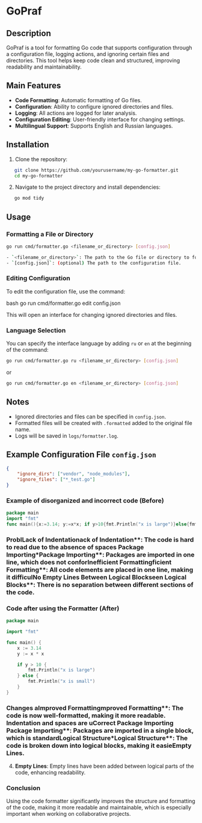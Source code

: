 # GoPraf

## Description

GoPraf is a tool for formatting Go code that supports configuration through a configuration file, logging actions, and ignoring certain files and directories. This tool helps keep code clean and structured, improving readability and maintainability.

## Main Features

- **Code Formatting**: Automatic formatting of Go files.
- **Configuration**: Ability to configure ignored directories and files.
- **Logging**: All actions are logged for later analysis.
- **Configuration Editing**: User-friendly interface for changing settings.
- **Multilingual Support**: Supports English and Russian languages.

## Installation

1. Clone the repository:
   
```bash
   git clone https://github.com/yourusername/my-go-formatter.git
   cd my-go-formatter
```

2. Navigate to the project directory and install dependencies:
   
```bash
   go mod tidy
```

## Usage

### Formatting a File or Directory

```bash
go run cmd/formatter.go <filename_or_directory> [config.json]

- `<filename_or_directory>`: The path to the Go file or directory to format.
- `[config.json]`: (optional) The path to the configuration file.
```


### Editing Configuration

To edit the configuration file, use the command:

bash
go run cmd/formatter.go edit config.json

This will open an interface for changing ignored directories and files.

### Language Selection

You can specify the interface language by adding `ru` or `en` at the beginning of the command:

```bash
go run cmd/formatter.go ru <filename_or_directory> [config.json]
```

or

```bash
go run cmd/formatter.go en <filename_or_directory> [config.json]
```

## Notes

- Ignored directories and files can be specified in `config.json`.
- Formatted files will be created with `.formatted` added to the original file name.
- Logs will be saved in `logs/formatter.log`.

## Example Configuration File `config.json`

```json
{
    "ignore_dirs": ["vendor", "node_modules"],
    "ignore_files": ["*_test.go"]
}
```
### Example of disorganized and incorrect code (Before)

```go
package main
import "fmt"
func main(){x:=3.14; y:=x*x; if y>10{fmt.Println("x is large")}else{fmt.Println("x is small")}}
```

### ProblLack of Indentationack of Indentation**: The code is hard to read due to the absence of spaces Package Importing*Package Importing**: Packages are imported in one line, which does not conforInefficient Formattingficient Formatting**: All code elements are placed in one line, making it difficulNo Empty Lines Between Logical Blockseen Logical Blocks**: There is no separation between different sections of the code.

### Code after using the Formatter (After)

```go
package main

import "fmt"

func main() {
    x := 3.14
    y := x * x

    if y > 10 {
        fmt.Println("x is large")
    } else {
        fmt.Println("x is small")
    }
}
```

### Changes aImproved Formattingmproved Formatting**: The code is now well-formatted, making it more readable. Indentation and spaces are uCorrect Package Importing Package Importing**: Packages are imported in a single block, which is standardLogical Structure*Logical Structure**: The code is broken down into logical blocks, making it easieEmpty Lines.
4. **Empty Lines**: Empty lines have been added between logical parts of the code, enhancing readability.

### Conclusion

Using the code formatter significantly improves the structure and formatting of the code, making it more readable and maintainable, which is especially important when working on collaborative projects.
